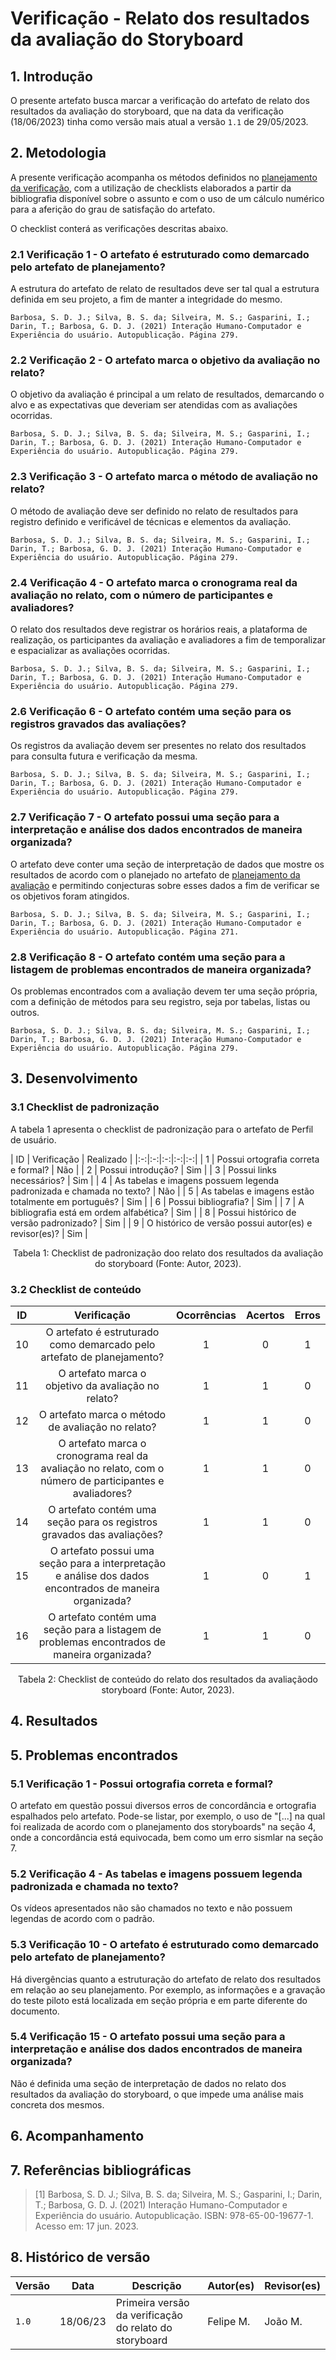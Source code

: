 # Verificação - Relato dos resultados da avaliação do Storyboard

## 1. Introdução



O presente artefato busca marcar a verificação do artefato de relato dos resultados da avaliação do storyboard, que na data da verificação (18/06/2023) tinha como versão mais atual a versão `1.1` de 29/05/2023.

## 2. Metodologia

A presente verificação acompanha os métodos definidos no [planejamento da verificação](./planejamento.md), com a utilização de checklists elaborados a partir da bibliografia disponível sobre o assunto e com o uso de um cálculo numérico para a aferição do grau de satisfação do artefato.

O checklist conterá as verificações descritas abaixo.

### 2.1 Verificação 1 - O artefato é estruturado como demarcado pelo artefato de planejamento? 

A estrutura do artefato de relato de resultados deve ser tal qual a estrutura definida em seu projeto, a fim de manter a integridade do mesmo. 

`Barbosa, S. D. J.; Silva, B. S. da; Silveira, M. S.; Gasparini, I.; Darin, T.; Barbosa, G. D. J. (2021) Interação Humano-Computador e Experiência do usuário. Autopublicação. Página 279.`

### 2.2 Verificação 2 - O artefato marca o objetivo da avaliação no relato?

O objetivo da avaliação é principal a um relato de resultados, demarcando o alvo e as expectativas que deveriam ser atendidas com as avaliações ocorridas.

`Barbosa, S. D. J.; Silva, B. S. da; Silveira, M. S.; Gasparini, I.; Darin, T.; Barbosa, G. D. J. (2021) Interação Humano-Computador e Experiência do usuário. Autopublicação. Página 279.`

### 2.3 Verificação 3 - O artefato marca o método de avaliação no relato? 

O método de avaliação deve ser definido no relato de resultados para registro definido e verificável de técnicas e elementos da avaliação.

`Barbosa, S. D. J.; Silva, B. S. da; Silveira, M. S.; Gasparini, I.; Darin, T.; Barbosa, G. D. J. (2021) Interação Humano-Computador e Experiência do usuário. Autopublicação. Página 279.`

### 2.4 Verificação 4 - O artefato marca o cronograma real da avaliação no relato, com o número de participantes e avaliadores?

O relato dos resultados deve registrar os horários reais, a plataforma de realização, os participantes da avaliação e avaliadores a fim de temporalizar e espacializar as avaliações ocorridas.

`Barbosa, S. D. J.; Silva, B. S. da; Silveira, M. S.; Gasparini, I.; Darin, T.; Barbosa, G. D. J. (2021) Interação Humano-Computador e Experiência do usuário. Autopublicação. Página 279.`

### 2.6 Verificação 6 - O artefato contém uma seção para os registros gravados das avaliações?

Os registros da avaliação devem ser presentes no relato dos resultados para consulta futura e verificação da mesma.

`Barbosa, S. D. J.; Silva, B. S. da; Silveira, M. S.; Gasparini, I.; Darin, T.; Barbosa, G. D. J. (2021) Interação Humano-Computador e Experiência do usuário. Autopublicação. Página 279.`

### 2.7 Verificação 7 - O artefato possui uma seção para a interpretação e análise dos dados encontrados de maneira organizada?

O artefato deve conter uma seção de interpretação de dados que mostre os resultados de acordo com o planejado no artefato de [planejamento da avaliação]() e permitindo conjecturas sobre esses dados a fim de verificar se os objetivos foram atingidos.

`Barbosa, S. D. J.; Silva, B. S. da; Silveira, M. S.; Gasparini, I.; Darin, T.; Barbosa, G. D. J. (2021) Interação Humano-Computador e Experiência do usuário. Autopublicação. Página 271.`

### 2.8 Verificação 8 - O artefato contém uma seção para a listagem de problemas encontrados de maneira organizada? 

Os problemas encontrados com a avaliação devem ter uma seção própria, com a definição de métodos para seu registro, seja por tabelas, listas ou outros.

`Barbosa, S. D. J.; Silva, B. S. da; Silveira, M. S.; Gasparini, I.; Darin, T.; Barbosa, G. D. J. (2021) Interação Humano-Computador e Experiência do usuário. Autopublicação. Página 279.`

## 3. Desenvolvimento

### 3.1 Checklist de padronização

A tabela 1 apresenta o checklist de padronização para o artefato de Perfil de usuário.

| ID | Verificação | Realizado |
|:-:|:-:|:-:|:-:|:-:|
| 1 | Possui ortografia correta e formal? | Não | 
| 2 | Possui introdução? | Sim |
| 3 | Possui links necessários? | Sim |
| 4 | As tabelas e imagens possuem legenda padronizada e chamada no texto? | Não |
| 5 | As tabelas e imagens estão totalmente em português? | Sim |
| 6 | Possui bibliografia? 	| Sim |
| 7 | A bibliografia está em ordem alfabética? | Sim |
| 8 | Possui histórico de versão padronizado? |	Sim |
| 9 | O histórico de versão possui autor(es) e revisor(es)? | Sim |

<center>
Tabela 1: Checklist de padronização doo relato dos resultados da avaliação do storyboard (Fonte: Autor, 2023).
</center>

### 3.2 Checklist de conteúdo

| ID | Verificação | Ocorrências | Acertos | Erros |
|:-:|:-:|:-:|:-:|:-:|
| 10 | O artefato é estruturado como demarcado pelo artefato de planejamento?  | 1 | 0 | 1 |
| 11 | O artefato marca o objetivo da avaliação no relato? | 1 | 1 | 0 |
| 12 | O artefato marca o método de avaliação no relato?   | 1 | 1 | 0 |
| 13 | O artefato marca o cronograma real da avaliação no relato, com o número de participantes e avaliadores? | 1 | 1 | 0 |
| 14 | O artefato contém uma seção para os registros gravados das avaliações? | 1 | 1 | 0 |
| 15 | O artefato possui uma seção para a interpretação e análise dos dados encontrados de maneira organizada? | 1 | 0 | 1 |
| 16 | O artefato contém uma seção para a listagem de problemas encontrados de maneira organizada? | 1 | 1 | 0 |


<center>
Tabela 2: Checklist de conteúdo do relato dos resultados da avaliaçãodo storyboard (Fonte: Autor, 2023).
</center>

## 4. Resultados

## 5. Problemas encontrados

### 5.1 Verificação 1 - Possui ortografia correta e formal?

O artefato em questão possui diversos erros de concordância e ortografia espalhados pelo artefato. Pode-se listar, por exemplo, o uso de "[...] na qual foi realizada de acordo com o planejamento dos storyboards" na seção 4, onde a concordância está equivocada, bem como um erro sismlar na seção 7.

### 5.2 Verificação 4 - As tabelas e imagens possuem legenda padronizada e chamada no texto?

Os vídeos apresentados não são chamados no texto e não possuem legendas de acordo com o padrão.

### 5.3 Verificação 10 - O artefato é estruturado como demarcado pelo artefato de planejamento? 

Há divergências quanto a estruturação do artefato de relato dos resultados em relação ao seu planejamento. Por exemplo, as informações e a gravação do teste piloto está localizada em seção própria e em parte diferente do documento.

### 5.4 Verificação 15 - O artefato possui uma seção para a interpretação e análise dos dados encontrados de maneira organizada?

Não é definida uma seção de interpretação de dados no relato dos resultados da avaliação do storyboard, o que impede uma análise mais concreta dos mesmos.


## 6. Acompanhamento

## 7. Referências bibliográficas

> [1] Barbosa, S. D. J.; Silva, B. S. da; Silveira, M. S.; Gasparini, I.; Darin, T.; Barbosa, G. D. J. (2021) Interação Humano-Computador e Experiência do usuário. Autopublicação. ISBN: 978-65-00-19677-1. Acesso em: 17 jun. 2023. 

## 8. Histórico de versão

|  Versão  |   Data   |                 Descrição               |    Autor(es)   |  Revisor(es)  |
| -------- | -------- | --------------------------------------- | -------------- | ------------- |
|  `1.0`   | 18/06/23 | Primeira versão da verificação do relato do storyboard | Felipe M. | João M.  |